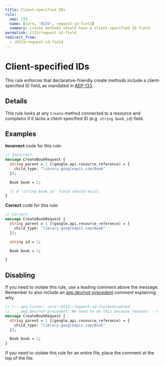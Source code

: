 ```yaml
---
title: Client-specified IDs
rule:
  aep: 133
  name: [core, '0133', request-id-field]
  summary: create methods should have a client-specified ID field.
permalink: /133/request-id-field
redirect_from:
  - /0133/request-id-field
---
```


# Client-specified IDs

This rule enforces that declarative-friendly create methods include a
client-specified ID field, as mandated in [AEP-133][].

## Details

This rule looks at any `Create` method connected to a resource and complains if
it lacks a client-specified ID (e.g. `string book_id`) field.

## Examples

**Incorrect** code for this rule:

```proto
// Incorrect.
message CreateBookRequest {
  string parent = 1 [(google.api.resource_reference) = {
    child_type: "library.googleapis.com/Book"
  }];

  Book book = 2;

  // A `string book_id` field should exist.
}
```

**Correct** code for this rule:

```proto
// Correct.
message CreateBookRequest {
  string parent = 1 [(google.api.resource_reference) = {
    child_type: "library.googleapis.com/Book"
  }];

  string id = 2;

  Book book = 3;

}
```

## Disabling

If you need to violate this rule, use a leading comment above the message.
Remember to also include an [aep.dev/not-precedent][] comment explaining why.

```proto
// (-- api-linter: core::0133::request-id-field=disabled
//     aep.dev/not-precedent: We need to do this because reasons. --)
message CreateBookRequest {
  string parent = 1 [(google.api.resource_reference) = {
    child_type: "library.googleapis.com/Book"
  }];

  Book book = 2;
}
```

If you need to violate this rule for an entire file, place the comment at the
top of the file.

[aep-133]: https://aep.dev/133
[aep.dev/not-precedent]: https://aep.dev/not-precedent